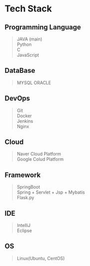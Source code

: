 # Tech Stack
## Programming Language
> JAVA (main)    
> Python  
> C  
> JavaScript
## DataBase
> MYSQL
> ORACLE
## DevOps
> Git  
> Docker  
> Jenkins  
> Nginx
## Cloud
> Naver Cloud Platform  
> Google Colud Platform
## Framework
> SpringBoot  
> Spring + Servlet + Jsp + Mybatis  
> Flask.py
## IDE
> IntelliJ  
> Eclipse
## OS
> Linux(Ubuntu, CentOS)

[//]: # (![dealim's GitHub stats]&#40;https://github-readme-stats.vercel.app/api?username=dealim&show_icons=true&theme=radical&#41;)
